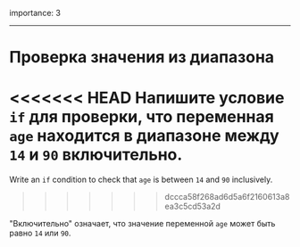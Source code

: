 importance: 3

---

# Проверка значения из диапазона

<<<<<<< HEAD
Напишите условие `if` для проверки, что переменная `age` находится в диапазоне между `14` и `90` включительно.
=======
Write an `if` condition to check that `age` is between `14` and `90` inclusively.
>>>>>>> dccca58f268ad6d5a6f2160613a8ea3c5cd53a2d

"Включительно" означает, что значение переменной `age` может быть равно `14` или `90`.
